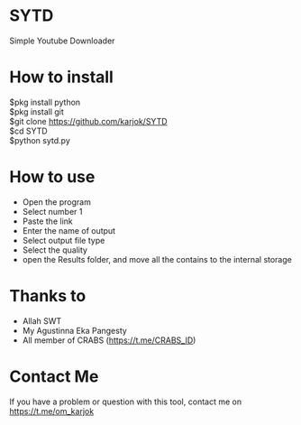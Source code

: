 # SYTD
Simple Youtube Downloader

# How to install
$pkg install python<br>
$pkg install git<br>
$git clone https://github.com/karjok/SYTD<br>
$cd SYTD<br>
$python sytd.py
# How to use
+ Open the program<br>
+ Select number 1<br>
+ Paste the link<br>
+ Enter the name of output<br>
+ Select output file type<br>
+ Select the quality<br>
+ open the Results folder, and move all the contains to the internal storage<br>
# Thanks to
+ Allah SWT<br>
+ My Agustinna Eka Pangesty<br>
+ All member of CRABS (https://t.me/CRABS_ID)<br>
# Contact Me
If you have a problem or question with this tool, contact me on https://t.me/om_karjok



